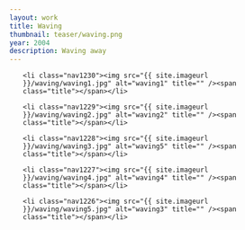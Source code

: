 ```yaml
---
layout: work
title: Waving
thumbnail: teaser/waving.png
year: 2004
description: Waving away
---
```

<ul id="imagelist">

	<li class="nav1230"><img src="{{ site.imageurl }}/waving/waving1.jpg" alt="waving1" title="" /><span class="title"></span></li>
	
	<li class="nav1229"><img src="{{ site.imageurl }}/waving/waving2.jpg" alt="waving2" title="" /><span class="title"></span></li>
	
	<li class="nav1228"><img src="{{ site.imageurl }}/waving/waving3.jpg" alt="waving5" title="" /><span class="title"></span></li>
	
	<li class="nav1227"><img src="{{ site.imageurl }}/waving/waving4.jpg" alt="waving4" title="" /><span class="title"></span></li>
	
	<li class="nav1226"><img src="{{ site.imageurl }}/waving/waving5.jpg" alt="waving3" title="" /><span class="title"></span></li>
	
</ul>
